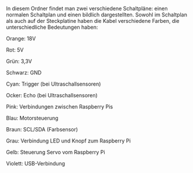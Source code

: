 In diesem Ordner findet man zwei verschiedene Schaltpläne: einen normalen Schaltplan und einen bildlich dargestellten. Sowohl im Schaltplan als auch auf der Steckplatine haben die Kabel verschiedene Farben, die unterschiedliche Bedeutungen haben:

Orange: 18V

Rot: 5V

Grün: 3,3V

Schwarz: GND

Cyan: Trigger (bei Ultraschallsensoren)

Ocker: Echo (bei Ultraschallsensoren)

Pink: Verbindungen zwischen Raspberry Pis

Blau: Motorsteuerung

Braun: SCL/SDA (Farbsensor)

Grau: Verbindung LED und Knopf zum Raspberry Pi

Gelb: Steuerung Servo vom Raspberry Pi

Violett: USB-Verbindung
